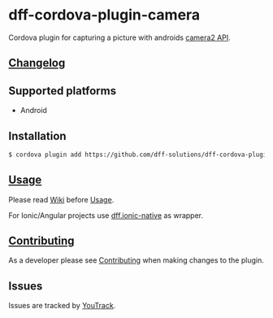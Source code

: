 # dff-cordova-plugin-camera

Cordova plugin for capturing a picture with androids [camera2 API](https://developer.android.com/guide/topics/media/camera).

## [Changelog]

## Supported platforms

- Android 

## Installation

```sh
$ cordova plugin add https://github.com/dff-solutions/dff-cordova-plugin-camera.git
```

## [Usage]

Please read [Wiki](https://github.com/dff-solutions/dff-cordova-plugin-camera/wiki)
before [Usage].

For Ionic/Angular projects use [dff.ionic-native](https://github.com/dff-solutions/dff.ionic-native)
as wrapper.

## [Contributing]

As a developer please see [Contributing]
when making changes to the plugin.

## Issues

Issues are tracked by [YouTrack](https://dff.myjetbrains.com/youtrack/issues/DCP?q=plugin:Camera%20).

[Usage]: ./docs/USAGE.md
[Contributing]: ./docs/CONTRIBUTING.md
[Changelog]: CHANGELOG.md

